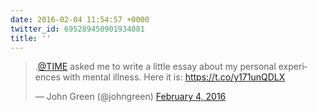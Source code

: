 ```yaml
---
date: 2016-02-04 11:54:57 +0000
twitter_id: 695289450901934081
title: ''
---
```


<blockquote class="twitter-tweet"><p lang="en" dir="ltr">.<a href="https://twitter.com/TIME?ref_src=twsrc%5Etfw">@TIME</a> asked me to write a little essay about my personal experiences with mental illness. Here it is: <a href="https://t.co/y171unQDLX">https://t.co/y171unQDLX</a></p>&mdash; John Green (@johngreen) <a href="https://twitter.com/johngreen/status/695286297771032577?ref_src=twsrc%5Etfw">February 4, 2016</a></blockquote>
<script async src="https://platform.twitter.com/widgets.js" charset="utf-8"></script>
